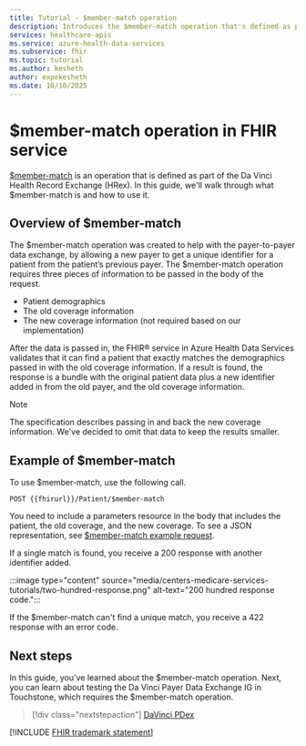 ```yaml
---
title: Tutorial - $member-match operation
description: Introduces the $member-match operation that's defined as part of the Da Vinci Health Record Exchange (HRex).
services: healthcare-apis
ms.service: azure-health-data-services
ms.subservice: fhir
ms.topic: tutorial
ms.author: kesheth
author: expekesheth
ms.date: 10/10/2025
---
```


# $member-match operation in FHIR service

[$member-match](http://hl7.org/fhir/us/davinci-hrex/2020Sep/OperationDefinition-member-match.html) is an operation that is defined as part of the Da Vinci Health Record Exchange (HRex). In this guide, we'll walk through what $member-match is and how to use it.

## Overview of $member-match

The $member-match operation was created to help with the payer-to-payer data exchange, by allowing a new payer to get a unique identifier for a patient from the patient’s previous payer. The $member-match operation requires three pieces of information to be passed in the body of the request.

* Patient demographics
* The old coverage information
* The new coverage information (not required based on our implementation)

After the data is passed in, the FHIR&reg; service in Azure Health Data Services validates that it can find a patient that exactly matches the demographics passed in with the old coverage information. If a result is found, the response is a bundle with the original patient data plus a new identifier added in from the old payer, and the old coverage information.

> [!NOTE]
> The specification describes passing in and back the new coverage information. We've decided to omit that data to keep the results smaller.

## Example of $member-match

To use $member-match, use the following call.

`POST {{fhirurl}}/Patient/$member-match`

You need to include a parameters resource in the body that includes the patient, the old coverage, and the new coverage. To see a JSON representation, see [$member-match example request](http://hl7.org/fhir/us/davinci-hrex/2020Sep/Parameters-member-match-in.json.html).

If a single match is found, you receive a 200 response with another identifier added.

:::image type="content" source="media/centers-medicare-services-tutorials/two-hundred-response.png" alt-text="200 hundred response code.":::

If the $member-match can't find a unique match, you receive a 422 response with an error code.

## Next steps

In this guide, you've learned about the $member-match operation. Next, you can learn about testing the Da Vinci Payer Data Exchange IG in Touchstone, which requires the $member-match operation.

>[!div class="nextstepaction"]
>[DaVinci PDex](davinci-pdex-tutorial.md)

[!INCLUDE [FHIR trademark statement](../includes/healthcare-apis-fhir-trademark.md)]
